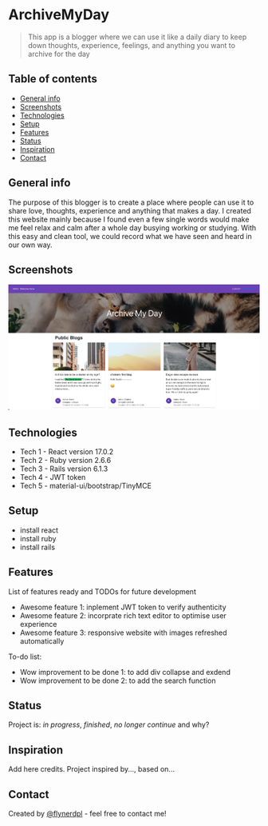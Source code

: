 # ArchiveMyDay
> This app is a blogger where we can use it like a daily diary to keep down thoughts, experience, feelings, and anything you want to archive for the day

## Table of contents
* [General info](#general-info)
* [Screenshots](#screenshots)
* [Technologies](#technologies)
* [Setup](#setup)
* [Features](#features)
* [Status](#status)
* [Inspiration](#inspiration)
* [Contact](#contact)

## General info
The purpose of this blogger is to create a place where people can use it to share love, thoughts, experience and anything that makes a day.
I created this website mainly because I found even a few single words would make me feel relax and calm after a whole day busying working or studying.
With this easy and clean tool, we could record what we have seen and heard in our own way.

## Screenshots
![Example screenshot](/image.js/homePage-large.png)

## Technologies
* Tech 1 - React version 17.0.2
* Tech 2 - Ruby version 2.6.6
* Tech 3 - Rails version 6.1.3
* Tech 4 - JWT token
* Tech 5 - material-ui/bootstrap/TinyMCE

## Setup
* install react 
* install ruby
* install rails 


## Features
List of features ready and TODOs for future development
* Awesome feature 1: inplement JWT token to verify authenticity 
* Awesome feature 2: incorprate rich text editor to optimise user experience
* Awesome feature 3: responsive website with images refreshed automatically

To-do list:
* Wow improvement to be done 1: to add div collapse and exdend
* Wow improvement to be done 2: to add the search function 

## Status
Project is: _in progress_, _finished_, _no longer continue_ and why?

## Inspiration
Add here credits. Project inspired by..., based on...

## Contact
Created by [@flynerdpl](https://www.flynerd.pl/) - feel free to contact me!
